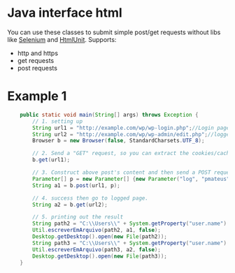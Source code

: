 # Java interface html

You can use these classes to submit simple post/get requests without libs like [Selenium] and [HtmlUnit]. Supports:
  - http and https
  - get requests
  - post requests
# Example 1

```JAVA
	public static void main(String[] args) throws Exception {
		// 1. setting up
		String url1 = "http://example.com/wp/wp-login.php";//Login page
		String url2 = "http://example.com/wp/wp-admin/edit.php";//logged page to test
		Browser b = new Browser(false, StandardCharsets.UTF_8);

		// 2. Send a "GET" request, so you can extract the cookies/cache.
		b.get(url1);

		// 3. Construct above post's content and then send a POST request for authentication
		Parameter[] p = new Parameter[] {new Parameter("log", "pmateus"), new Parameter("pwd", "kkkkk")};
		String a1 = b.post(url1, p);

		// 4. success then go to logged page.
		String a2 = b.get(url2);

		// 5. printing out the result
		String path2 = "C:\\Users\\" + System.getProperty("user.name") + "\\Desktop\\aa.html";
		Util.escreverEmArquivo(path2, a1, false);
		Desktop.getDesktop().open(new File(path2));
		String path3 = "C:\\Users\\" + System.getProperty("user.name") + "\\Desktop\\aa1.html";
		Util.escreverEmArquivo(path3, a2, false);
		Desktop.getDesktop().open(new File(path3));
	}
```

   [Selenium]: <https://mvnrepository.com/artifact/org.seleniumhq.selenium>
   [HtmlUnit]: <https://mvnrepository.com/artifact/net.sourceforge.htmlunit>
